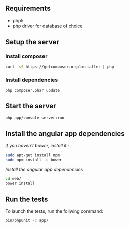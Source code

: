 ## Requirements

* php5
* php driver for database of choice

## Setup the server

### Install composer
```bash
curl -sS https://getcomposer.org/installer | php
```

### Install dependencies

```bash
php composer.phar update
```

## Start the server

```bash
php app/console server:run
```

## Install the angular app dependencies

*if you haven't bower, install it :*
```bash
sudo apt-get install npm
sudo npm install -g bower
```

*Install the angular app dependencies*
```bash
cd web/
bower install
```

## Run the tests
To launch the tests, run the follwing command:

```bash
bin/phpunit -c app/
```
